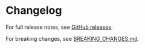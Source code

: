 # Changelog

For full release notes, see [GitHub releases](https://github.com/NickColley/semaphore/releases).

For breaking changes, see [BREAKING_CHANGES.md](https://github.com/NickColley/semaphore/blob/main/BREAKING_CHANGES.md).
